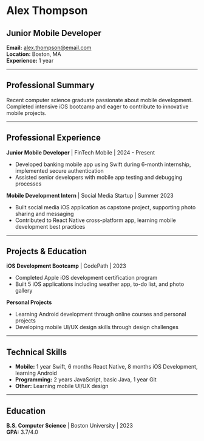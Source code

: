 # Alex Thompson
## Junior Mobile Developer

**Email:** alex.thompson@email.com  
**Location:** Boston, MA  
**Experience:** 1 year  

---

## Professional Summary

Recent computer science graduate passionate about mobile development. Completed intensive iOS bootcamp and eager to contribute to innovative mobile projects.

---

## Professional Experience

**Junior Mobile Developer** | FinTech Mobile | 2024 - Present
- Developed banking mobile app using Swift during 6-month internship, implemented secure authentication
- Assisted senior developers with mobile app testing and debugging processes

**Mobile Development Intern** | Social Media Startup | Summer 2023
- Built social media iOS application as capstone project, supporting photo sharing and messaging
- Contributed to React Native cross-platform app, learning mobile development best practices

---

## Projects & Education

**iOS Development Bootcamp** | CodePath | 2023
- Completed Apple iOS development certification program
- Built 5 iOS applications including weather app, to-do list, and photo gallery

**Personal Projects**
- Learning Android development through online courses and personal projects
- Developing mobile UI/UX design skills through design challenges

---

## Technical Skills

- **Mobile:** 1 year Swift, 6 months React Native, 8 months iOS Development, learning Android
- **Programming:** 2 years JavaScript, basic Java, 1 year Git
- **Other:** Learning mobile UI/UX design

---

## Education

**B.S. Computer Science** | Boston University | 2023  
**GPA:** 3.7/4.0
